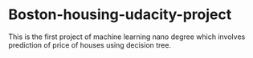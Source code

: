 # Boston-housing-udacity-project
This is the first project of machine learning nano degree which involves prediction of price of houses using decision tree.
